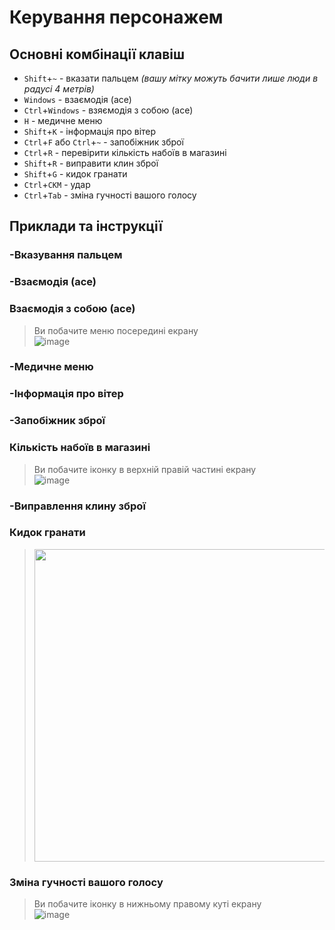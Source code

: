 # Керування персонажем
## Основні комбінації клавіш
- `Shift`+`~` - вказати пальцем *(вашу мітку можуть бачити лише люди в радусі 4 метрів)*
- `Windows` - взаємодія (асе)
- `Ctrl`+`Windows` - взяємодія з собою (асе)
- `H` - медичне меню
- `Shift`+`K` - інформація про вітер
- `Ctrl`+`F` або `Ctrl`+`~` - запобіжник зброї
- `Ctrl`+`R` - перевірити кількість набоїв в магазині
- `Shift`+`R` - виправити клин зброї
- `Shift`+`G` - кидок гранати
- `Ctrl`+`СКМ` - удар
- `Ctrl`+`Tab` - зміна гучності вашого голосу

## Приклади та інструкції
### -Вказування пальцем

### -Взаємодія (асе)

### Взаємодія з собою (асе)
> Ви побачите меню посередині екрану  
> ![image](https://github.com/vsrJaguar/Materials/assets/144080908/c891e795-1d9d-43d8-bf9f-c216b77d2f64)

### -Медичне меню

### -Інформація про вітер

### -Запобіжник зброї 

### Кількість набоїв в магазині
> Ви побачите іконку в верхній правій частині екрану  
> ![image](https://github.com/vsrJaguar/Materials/assets/144080908/b7bc0809-d69f-4e8b-abba-b1cac3b810b9)

### -Виправлення клину зброї

### Кидок гранати
> <img src="https://github.com/vsrJaguar/Materials/assets/144080908/c908c34f-2458-4b04-b8f1-4d0a462cb57c"  width="500">

### Зміна гучності вашого голосу
> Ви побачите іконку в нижньому правому куті екрану  
> ![image](https://github.com/vsrJaguar/Materials/assets/144080908/2d42e73a-4f96-48ae-ba41-3e60f730ae81)
